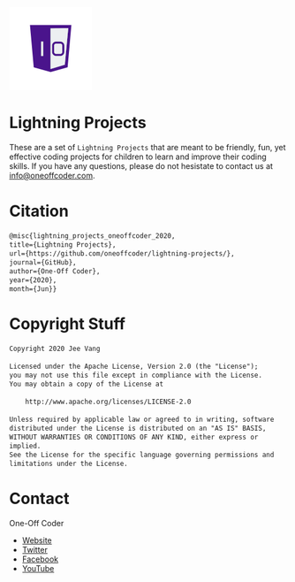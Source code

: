 ![One-Off Coder Logo](logo.png "One-Off Coder")

# Lightning Projects

These are a set of `Lightning Projects` that are meant to be friendly, fun, yet
effective coding projects for children to learn and improve their coding skills.
If you have any questions, please do not hesistate to contact us at 
info@oneoffcoder.com.

# Citation

```
@misc{lightning_projects_oneoffcoder_2020, 
title={Lightning Projects}, 
url={https://github.com/oneoffcoder/lightning-projects/}, 
journal={GitHub},
author={One-Off Coder}, 
year={2020}, 
month={Jun}}
```

# Copyright Stuff

```
Copyright 2020 Jee Vang

Licensed under the Apache License, Version 2.0 (the "License");
you may not use this file except in compliance with the License.
You may obtain a copy of the License at

    http://www.apache.org/licenses/LICENSE-2.0

Unless required by applicable law or agreed to in writing, software
distributed under the License is distributed on an "AS IS" BASIS,
WITHOUT WARRANTIES OR CONDITIONS OF ANY KIND, either express or implied.
See the License for the specific language governing permissions and
limitations under the License.
```


# Contact

One-Off Coder

* [Website](https://www.oneoffcoder.com)
* [Twitter](https://twitter.com/oneoffcoder)
* [Facebook](https://www.facebook.com/oneoffcoder)
* [YouTube](https://www.youtube.com/channel/UCCCv8Glpb2dq2mhUj5mcHCQ)